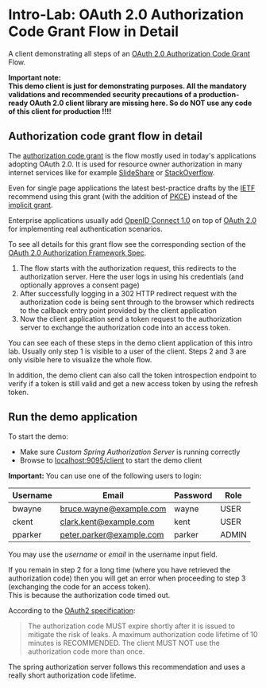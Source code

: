 # Intro-Lab: OAuth 2.0 Authorization Code Grant Flow in Detail

A client demonstrating all steps of an [OAuth 2.0 Authorization Code Grant](https://www.rfc-editor.org/rfc/rfc6749.html#page-24) Flow.

__Important note:   
This demo client is just for demonstrating purposes. All the mandatory validations
and recommended security precautions of a production-ready OAuth 2.0 client library are missing here. So do NOT use any code
of this client for production !!!!__

## Authorization code grant flow in detail

The [authorization code grant](https://www.rfc-editor.org/rfc/rfc6749.html#section-4.1) is the flow mostly used in today's applications adopting OAuth 2.0.
It is used for resource owner authorization in many internet services like for example [SlideShare](https://www.slideshare.net/) 
or [StackOverflow](https://stackoverflow.com/). 

Even for single page applications the latest best-practice drafts by the [IETF](https://datatracker.ietf.org/wg/oauth/documents/) recommend 
using this grant (with the addition of [PKCE](https://www.rfc-editor.org/rfc/rfc7636.html)) 
instead of the [implicit grant](https://www.rfc-editor.org/rfc/rfc6749.html#section-4.2).

Enterprise applications usually add [OpenID Connect 1.0](https://openid.net/specs/openid-connect-core-1_0.html) 
on top of [OAuth 2.0](https://www.rfc-editor.org/rfc/rfc6749.html) for implementing real authentication scenarios. 
 
To see all details for this grant flow see the corresponding section of the 
[OAuth 2.0 Authorization Framework Spec](https://tools.ietf.org/html/rfc6749#section-4.1).

1. The flow starts with the authorization request, this redirects to the authorization server.
   Here the user logs in using his credentials (and optionally approves a consent page)
2. After successfully logging in a 302 HTTP redirect request with the authorization code is being sent through to the browser which redirects
   to the callback entry point provided by the client application 
3. Now the client application send a token request to the authorization server to exchange
   the authorization code into an access token.
   
You can see each of these steps in the demo client application of this intro lab.
Usually only step 1 is visible to a user of the client. Steps 2 and 3 are only visible here
to visualize the whole flow.

In addition, the demo client can also call the token introspection endpoint to verify if a 
token is still valid and get a new access token by using the refresh token.
           
## Run the demo application           
                
To start the demo:

* Make sure _Custom Spring Authorization Server_ is running correctly
* Browse to [localhost:9095/client](http://localhost:9095/client) to start the demo client                  

__Important:__ You can use one of the following users to login:

| Username | Email                    | Password | Role  |
|----------|--------------------------|----------|-------|
| bwayne   | bruce.wayne@example.com  | wayne    | USER  |
| ckent    | clark.kent@example.com   | kent     | USER  |
| pparker  | peter.parker@example.com | parker   | ADMIN |

You may use the _username_ or _email_ in the username input field.

If you remain in step 2 for a long time (where you have retrieved the authorization code) then you will
get an error when proceeding to step 3 (exchanging the code for an access token).  
This is because the authorization code timed out.

According to the [OAuth2 specification](https://tools.ietf.org/html/rfc6749#section-4.1.2):

<blockquote cite="https://tools.ietf.org/html/rfc6749#section-4.1.2">
The authorization code MUST expire shortly after it is issued to mitigate the risk of leaks.  
A maximum authorization code lifetime of 10 minutes is RECOMMENDED. 
The client MUST NOT use the authorization code more than once. 
</blockquote>

The spring authorization server follows this recommendation and uses a really short authorization code lifetime.



